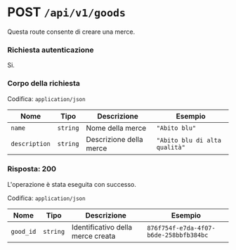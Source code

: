 # POST `/api/v1/goods`

Questa route consente di creare una merce.

### Richiesta autenticazione

Si.

### Corpo della richiesta

Codifica: `application/json`

| Nome          | Tipo     | Descrizione             | Esempio                       |
| ------------- | -------- | ----------------------- | ----------------------------- |
| `name`        | `string` | Nome della merce        | `"Abito blu"`                 |
| `description` | `string` | Descrizione della merce | `"Abito blu di alta qualità"` |

### Risposta: 200

L'operazione è stata eseguita con successo.

Codifica: `application/json`

| Nome      | Tipo     | Descrizione                       | Esempio                                |
| --------- | -------- | --------------------------------- | -------------------------------------- |
| `good_id` | `string` | Identificativo della merce creata | `876f754f-e7da-4f07-b6de-258bbfb384bc` |
